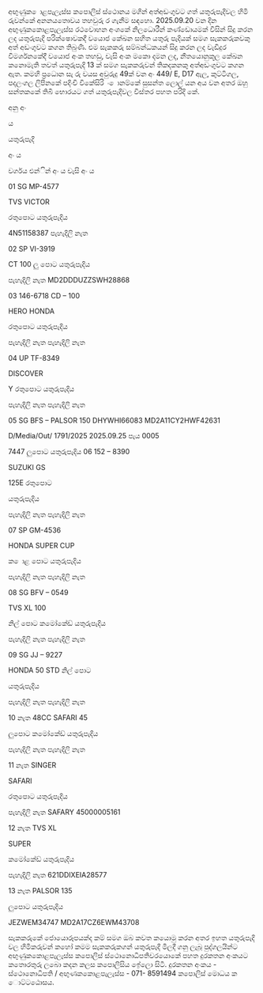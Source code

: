 අඟුණුක ොළපැලැස්ස කපොලිස් ස්ථොනය මගින් අත්අඩංගුවට ගත් යතුරුපැදිවල හිමි රුවන්කේ අනනයතොවය තහවුරු ර ගැනීම සඳහො. 2025.09.20 වන දින අඟුණුකකොළපැලැස්ස රථවොහන අංශකේ නිලධොරීන් කණ්ඩොයමක් විසින් සිදු කරන ලද යතුරුපැදි පරික්ෂොවකදී වයොජ කේඛන සහිත යතුරු පැදියක් සමග සැකකරුකවකු අත් අඩංගුවට කගන තිබුණි. එම සැකකරු සම්බන්ධකයන් සිදු කරන ලද වැඩිදුර විමර්ශනකේදී වයොජ අංක තහඩු, චැසි අංක මකො දමන ලද, නීතයොනුකූල කේඛන කනොමැති තවත් යතුරුපැදි 13 ක් සමග සැකකරුවන් තිකදකනකු අත්අඩංගුවට කගන ඇත. කමහි ප්‍රධොන සැ රු වයස අවුරුදු 49ක් වන අං 449/ E, D17 ඇල, කුට්ටිගල, පදලංගල ලිපිනකේ පදිංචි විකේසිරි ං ොනම්කේ සුසන්ත ලොල් යන අය වන අතර ඔහු සන්තකකේ තිබී භොරයට ගත් යතුරුපැදිවල විස්තර පහත පරිදි කේ.

අනු අං

ය

යතුරුපැදි

අං ය

වර්ගය එන්ින් අං ය චැසි අං ය

01 SG MP-4577

TVS VICTOR

රතුපොට යතුරුපැදිය

4N51158387 පැහැදිලි නැත

02 SP VI-3919

CT 100 ලු පොට යතුරුපැදිය

පැහැදිලි නැත MD2DDDUZZSWH28868

03 146-6718 CD – 100

HERO HONDA

රතුපොට යතුරුපැදිය

පැහැදිලි නැත පැහැදිලි නැත

04 UP TF-8349

DISCOVER

Y රතුපොට යතුරුපැදිය

පැහැදිලි නැත පැහැදිලි නැත

05 SG BFS – PALSOR 150 DHYWHI66083 MD2A11CY2HWF42631

D/Media/Out/ 1791/2025 2025.09.25 පැය 0005

7447 ලුපොට යතුරුපැදිය 06 152 – 8390

SUZUKI GS

125E රතුපොට

යතුරුපැදිය

පැහැදිලි නැත පැහැදිලි නැත

07 SP GM-4536

HONDA SUPER CUP

ක ොළ පොට යතුරුපැදිය

පැහැදිලි නැත පැහැදිලි නැත

08 SG BFV – 0549

TVS XL 100

නිල් පොට කමෝකේඩ් යතුරුපැදිය

පැහැදිලි නැත පැහැදිලි නැත

09 SG JJ – 9227

HONDA 50 STD නිල් පොට

යතුරුපැදිය

පැහැදිලි නැත පැහැදිලි නැත

10 නැත 48CC SAFARI 45

ලුපොට කමෝකේඩ් යතුරුපැදිය

පැහැදිලි නැත පැහැදිලි නැත

11 නැත SINGER

SAFARI

රතුපොට යතුරුපැදිය

පැහැදිලි නැත SAFARY 45000005161

12 නැත TVS XL

SUPER

කමෝකේඩ් යතුරුපැදිය

පැහැදිලි නැත 621DDIXEIA28577

13 නැත PALSOR 135

ලුපොට යතුරුපැදිය

JEZWEM34747 MD2A17CZ6EWM43708

සැකකරුකේ ජොයොරූපයක්ද කම් සමග ඔබ කවත කයොමු කරන අතර ඉහත යතුරුපැදි වල හිමිකරුවන් කහෝ කමම සැකකරුකගන් යතුරුපැදි මිලදී ගනු ලැබූ පුද්ගලයින්ට අඟුණුකකොළපැලැස්ස කපොලිස් ස්ථොනොධිපතිවරයොකේ පහත දුරකතන අංකයට කතොරතුරු ලබො කදන කලස කපොලිසිය ඉේලො සිටී. දුරකතන අංකය - ස්ථොනොධිපති / අඟුණකකොළපැලැස්ස - 071- 8591494 කපොලිස් මොධය ක ොට්ටඨොසය.